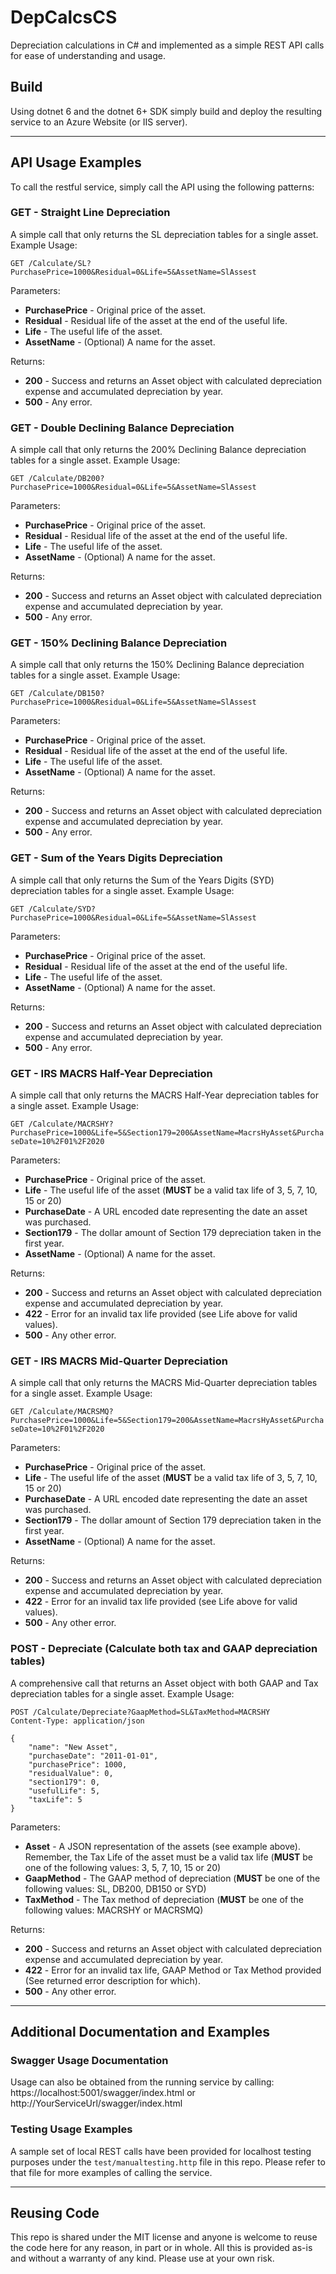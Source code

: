 # DepCalcsCS
Depreciation calculations in C# and implemented as a simple REST API calls for ease of understanding and usage.  

## Build
Using dotnet 6 and the dotnet 6+ SDK simply build and deploy the resulting service to an Azure Website (or IIS server). 

-----------

## API Usage Examples
To call the restful service, simply call the API using the following patterns:

### GET - Straight Line Depreciation
A simple call that only returns the SL depreciation tables for a single asset.  Example Usage:

`GET /Calculate/SL?PurchasePrice=1000&Residual=0&Life=5&AssetName=SlAssest`

Parameters:
- **PurchasePrice** - Original price of the asset.
- **Residual** - Residual life of the asset at the end of the useful life.
- **Life** - The useful life of the asset.
- **AssetName** - (Optional) A name for the asset.

Returns:
- **200** - Success and returns an Asset object with calculated depreciation expense and accumulated depreciation by year.
- **500** - Any error.

### GET - Double Declining Balance Depreciation
A simple call that only returns the 200% Declining Balance depreciation tables for a single asset.  Example Usage:

`GET /Calculate/DB200?PurchasePrice=1000&Residual=0&Life=5&AssetName=SlAssest`

Parameters:
- **PurchasePrice** - Original price of the asset.
- **Residual** - Residual life of the asset at the end of the useful life.
- **Life** - The useful life of the asset.
- **AssetName** - (Optional) A name for the asset.

Returns:
- **200** - Success and returns an Asset object with calculated depreciation expense and accumulated depreciation by year.
- **500** - Any error.

### GET - 150% Declining Balance Depreciation
A simple call that only returns the 150% Declining Balance depreciation tables for a single asset.  Example Usage:

`GET /Calculate/DB150?PurchasePrice=1000&Residual=0&Life=5&AssetName=SlAssest`

Parameters:
- **PurchasePrice** - Original price of the asset.
- **Residual** - Residual life of the asset at the end of the useful life.
- **Life** - The useful life of the asset.
- **AssetName** - (Optional) A name for the asset.

Returns:
- **200** - Success and returns an Asset object with calculated depreciation expense and accumulated depreciation by year.
- **500** - Any error.

### GET - Sum of the Years Digits Depreciation
A simple call that only returns the Sum of the Years Digits (SYD) depreciation tables for a single asset.  Example Usage:

`GET /Calculate/SYD?PurchasePrice=1000&Residual=0&Life=5&AssetName=SlAssest`

Parameters:
- **PurchasePrice** - Original price of the asset.
- **Residual** - Residual life of the asset at the end of the useful life.
- **Life** - The useful life of the asset.
- **AssetName** - (Optional) A name for the asset.

Returns:
- **200** - Success and returns an Asset object with calculated depreciation expense and accumulated depreciation by year.
- **500** - Any error.

### GET - IRS MACRS Half-Year Depreciation
A simple call that only returns the MACRS Half-Year depreciation tables for a single asset.  Example Usage:

`GET /Calculate/MACRSHY?PurchasePrice=1000&Life=5&Section179=200&AssetName=MacrsHyAsset&PurchaseDate=10%2F01%2F2020`

Parameters:
- **PurchasePrice** - Original price of the asset.
- **Life** - The useful life of the asset (**MUST** be a valid tax life of 3, 5, 7, 10, 15 or 20)
- **PurchaseDate** - A URL encoded date representing the date an asset was purchased.
- **Section179** - The dollar amount of Section 179 depreciation taken in the first year.
- **AssetName** - (Optional) A name for the asset.

Returns:
- **200** - Success and returns an Asset object with calculated depreciation expense and accumulated depreciation by year.
- **422** - Error for an invalid tax life provided (see Life above for valid values).
- **500** - Any other error.

### GET - IRS MACRS Mid-Quarter Depreciation
A simple call that only returns the MACRS Mid-Quarter depreciation tables for a single asset.  Example Usage:

`GET /Calculate/MACRSMQ?PurchasePrice=1000&Life=5&Section179=200&AssetName=MacrsHyAsset&PurchaseDate=10%2F01%2F2020`

Parameters:
- **PurchasePrice** - Original price of the asset.
- **Life** - The useful life of the asset (**MUST** be a valid tax life of 3, 5, 7, 10, 15 or 20)
- **PurchaseDate** - A URL encoded date representing the date an asset was purchased.
- **Section179** - The dollar amount of Section 179 depreciation taken in the first year.
- **AssetName** - (Optional) A name for the asset.

Returns:
- **200** - Success and returns an Asset object with calculated depreciation expense and accumulated depreciation by year.
- **422** - Error for an invalid tax life provided (see Life above for valid values).
- **500** - Any other error.

### POST - Depreciate (Calculate both tax and GAAP depreciation tables)
A comprehensive call that returns an Asset object with both GAAP and Tax depreciation tables for a single asset.  Example Usage:

```
POST /Calculate/Depreciate?GaapMethod=SL&TaxMethod=MACRSHY
Content-Type: application/json

{
    "name": "New Asset",
    "purchaseDate": "2011-01-01",
    "purchasePrice": 1000,
    "residualValue": 0,
    "section179": 0,
    "usefulLife": 5,
    "taxLife": 5
}
```

Parameters:
- **Asset** - A JSON representation of the assets (see example above).  Remember, the Tax Life of the asset must be a valid tax life (**MUST** be one of the following values: 3, 5, 7, 10, 15 or 20)
- **GaapMethod** - The GAAP method of depreciation (**MUST** be one of the following values: SL, DB200, DB150 or SYD)
- **TaxMethod** - The Tax method of depreciation (**MUST** be one of the following values: MACRSHY or MACRSMQ)

Returns:
- **200** - Success and returns an Asset object with calculated depreciation expense and accumulated depreciation by year.
- **422** - Error for an invalid tax life, GAAP Method or Tax Method provided (See returned error description for which).
- **500** - Any other error.

-----------

## Additional Documentation and Examples

### Swagger Usage Documentation
Usage can also be obtained from the running service by calling: https://localhost:5001/swagger/index.html or http://YourServiceUrl/swagger/index.html

###  Testing Usage Examples
A sample set of local REST calls have been provided for localhost testing purposes under the `test/manualtesting.http` file in this repo.  Please refer to that file for more examples of calling the service.  

-------------

## Reusing Code
This repo is shared under the MIT license and anyone is welcome to reuse the code here for any reason, in part or in whole.  All this is provided as-is and without a warranty of any kind.  Please use at your own risk.
